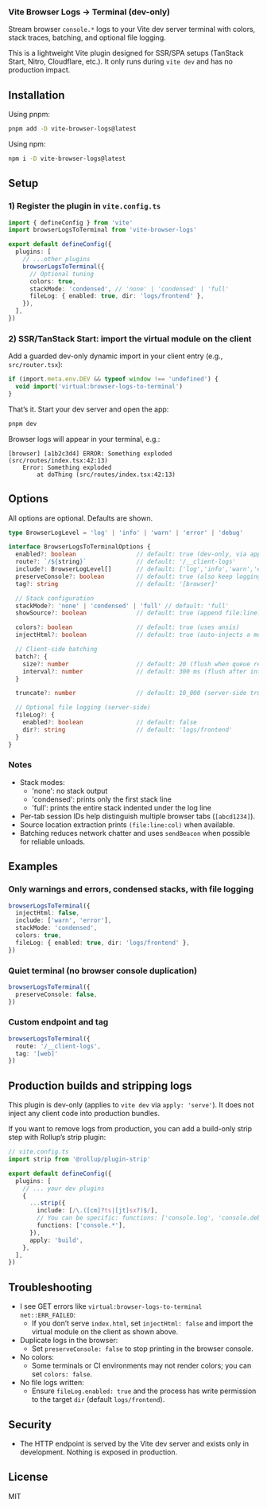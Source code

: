 ### Vite Browser Logs → Terminal (dev-only)

Stream browser `console.*` logs to your Vite dev server terminal with colors, stack traces, batching, and optional file logging.

This is a lightweight Vite plugin designed for SSR/SPA setups (TanStack Start, Nitro, Cloudflare, etc.). It only runs during `vite dev` and has no production impact.

## Installation

Using pnpm:

```bash
pnpm add -D vite-browser-logs@latest
```

Using npm:

```bash
npm i -D vite-browser-logs@latest
```

## Setup

### 1) Register the plugin in `vite.config.ts`

```ts
import { defineConfig } from 'vite'
import browserLogsToTerminal from 'vite-browser-logs'

export default defineConfig({
  plugins: [
    // ...other plugins
    browserLogsToTerminal({
      // Optional tuning
      colors: true,
      stackMode: 'condensed', // 'none' | 'condensed' | 'full'
      fileLog: { enabled: true, dir: 'logs/frontend' },
    }),
  ],
})
```

### 2) SSR/TanStack Start: import the virtual module on the client

Add a guarded dev-only dynamic import in your client entry (e.g., `src/router.tsx`):

```ts
if (import.meta.env.DEV && typeof window !== 'undefined') {
  void import('virtual:browser-logs-to-terminal')
}
```

That’s it. Start your dev server and open the app:

```bash
pnpm dev
```

Browser logs will appear in your terminal, e.g.:

```
[browser] [a1b2c3d4] ERROR: Something exploded (src/routes/index.tsx:42:13)
    Error: Something exploded
        at doThing (src/routes/index.tsx:42:13)
```

## Options

All options are optional. Defaults are shown.

```ts
type BrowserLogLevel = 'log' | 'info' | 'warn' | 'error' | 'debug'

interface BrowserLogsToTerminalOptions {
  enabled?: boolean                 // default: true (dev-only, via apply: 'serve')
  route?: `/${string}`              // default: '/__client-logs'
  include?: BrowserLogLevel[]       // default: ['log','info','warn','error','debug']
  preserveConsole?: boolean         // default: true (also keep logging in browser)
  tag?: string                      // default: '[browser]'

  // Stack configuration
  stackMode?: 'none' | 'condensed' | 'full' // default: 'full'
  showSource?: boolean              // default: true (append file:line:col when available)

  colors?: boolean                  // default: true (uses ansis)
  injectHtml?: boolean              // default: true (auto-injects a module <script> in index.html)

  // Client-side batching
  batch?: {
    size?: number                   // default: 20 (flush when queue reaches size)
    interval?: number               // default: 300 ms (flush after interval)
  }

  truncate?: number                 // default: 10_000 (server-side truncate for very long lines)

  // Optional file logging (server-side)
  fileLog?: {
    enabled?: boolean               // default: false
    dir?: string                    // default: 'logs/frontend'
  }
}
```

### Notes
- Stack modes:
  - 'none': no stack output
  - 'condensed': prints only the first stack line
  - 'full': prints the entire stack indented under the log line
- Per-tab session IDs help distinguish multiple browser tabs (`[abcd1234]`).
- Source location extraction prints `(file:line:col)` when available.
- Batching reduces network chatter and uses `sendBeacon` when possible for reliable unloads.

## Examples

### Only warnings and errors, condensed stacks, with file logging

```ts
browserLogsToTerminal({
  injectHtml: false,
  include: ['warn', 'error'],
  stackMode: 'condensed',
  colors: true,
  fileLog: { enabled: true, dir: 'logs/frontend' },
})
```

### Quiet terminal (no browser console duplication)

```ts
browserLogsToTerminal({
  preserveConsole: false,
})
```

### Custom endpoint and tag

```ts
browserLogsToTerminal({
  route: '/__client-logs',
  tag: '[web]'
})
```

## Production builds and stripping logs

This plugin is dev-only (applies to `vite dev` via `apply: 'serve'`). It does not inject any client code into production bundles.

If you want to remove logs from production, you can add a build-only strip step with Rollup’s strip plugin:

```ts
// vite.config.ts
import strip from '@rollup/plugin-strip'

export default defineConfig({
  plugins: [
    // ... your dev plugins
    {
      ...strip({
        include: [/\.([cm]?ts|[jt]sx?)$/],
        // You can be specific: functions: ['console.log', 'console.debug']
        functions: ['console.*'],
      }),
      apply: 'build',
    },
  ],
})
```

## Troubleshooting

- I see GET errors like `virtual:browser-logs-to-terminal net::ERR_FAILED`:
  - If you don’t serve `index.html`, set `injectHtml: false` and import the virtual module on the client as shown above.
- Duplicate logs in the browser:
  - Set `preserveConsole: false` to stop printing in the browser console.
- No colors:
  - Some terminals or CI environments may not render colors; you can set `colors: false`.
- No file logs written:
  - Ensure `fileLog.enabled: true` and the process has write permission to the target `dir` (default `logs/frontend`).

## Security

- The HTTP endpoint is served by the Vite dev server and exists only in development. Nothing is exposed in production.

## License

MIT


